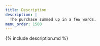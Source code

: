 ```yaml
---
title: Description
description: |
  The purchase summed up in a few words.
menu_order: 1500
---
```


{% include description.md %}
